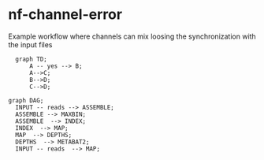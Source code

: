 # nf-channel-error

Example workflow where channels can mix loosing the synchronization with the input files


```mermaid
  graph TD;
      A -- yes --> B;
      A-->C;
      B-->D;
      C-->D;
```

```mermaid
graph DAG;
  INPUT -- reads --> ASSEMBLE;
  ASSEMBLE --> MAXBIN;
  ASSEMBLE  --> INDEX;
  INDEX  --> MAP;
  MAP  --> DEPTHS;
  DEPTHS  --> METABAT2;
  INPUT -- reads  --> MAP;
```
